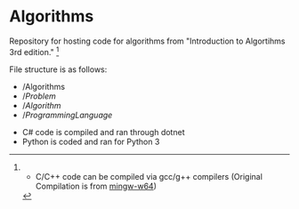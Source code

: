 # Algorithms

Repository for hosting code for algorithms from "Introduction to Algortihms 3rd edition." [^1]

File structure is as follows:
  - /Algorithms 
  - /*Problem* 
  - /*Algorithm* 
  - /*ProgrammingLanguage*
  
[^1]: - C/C++ code can be compiled via gcc/g++ compilers (Original Compilation is from [mingw-w64](http://mingw-w64.org/doku.php))
  - C# code is compiled and ran through dotnet
  - Python is coded and ran for Python 3
